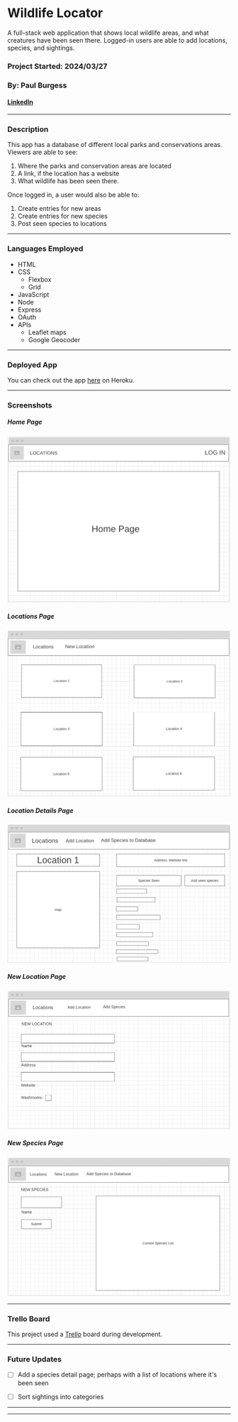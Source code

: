 # Wildlife Locator
A full-stack web application that shows local wildlife areas, and what creatures have been seen there. Logged-in users are able to add locations, species, and sightings.
### Project Started: 2024/03/27
### By: Paul Burgess
#### [LinkedIn](https://www.linkedin.com/in/paul-burgess-a11154181/) 


***

### **Description**
This app has a database of different local parks and conservations areas. Viewers are able to see:
1. Where the parks and conservation areas are located
2. A link, if the location has a website
3. What wildlife has been seen there.

Once logged in, a user would also be able to:
1. Create entries for new areas
2. Create entries for new species
3. Post seen species to locations

---

### **Languages Employed**

- HTML 
- CSS
    - Flexbox
    - Grid
- JavaScript
- Node
- Express
- OAuth
- APIs
    - Leaflet maps
    - Google Geocoder

---

### **Deployed App**

You can check out the app [here](https://claws-2fad79f86d48.herokuapp.com/) on Heroku. 

---

### **Screenshots**

##### Home Page

![WireFrame1](./public/images/HomePage.png)

##### Locations Page

![Wireframe2](./public/images/Locations.png)

##### Location Details Page

![Wireframe2](./public/images/LocationDetail.png)

##### New Location Page

![Wireframe2](./public/images/NewLocation.png)

##### New Species Page

![Wireframe2](./public/images/NewSpecies.png)

---
### Trello Board

This project used a [Trello](https://trello.com/b/MDmvTwbi/wildlife-locator) board during development.



---
### **Future Updates**

- [ ] Add a species detail page; perhaps with a list of locations where it's been seen
- [ ] Sort sightings into categories


---



---